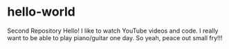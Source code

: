 # hello-world
Second Repository
Hello! I like to watch YouTube videos and code. I really want to be able to play piano/guitar one day. So yeah, peace out small fry!!!
